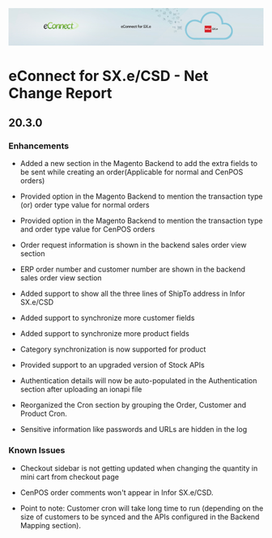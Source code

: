 

![eConnect for Infor SX.e / Infor CloudSuite Distribution](../../../images/banner-econnect-sxe.jpg)

# eConnect for SX.e/CSD - Net Change Report

## 20.3.0

### Enhancements

- Added a new section in the Magento Backend to add the extra fields to be sent while creating an order(Applicable for normal and CenPOS orders)

- Provided option in the Magento Backend to mention the transaction type (or) order type value for normal orders

- Provided option in the Magento Backend to mention the transaction type and order type value for CenPOS orders

- Order request information is shown in the backend sales order view section

- ERP order number and customer number are shown in the backend sales order view section

- Added support to show all the three lines of ShipTo address in Infor SX.e/CSD

- Added support to synchronize more customer fields

- Added support to synchronize more product fields

- Category synchronization is now supported for product

- Provided support to an upgraded version of Stock APIs

- Authentication details will now be auto-populated in the Authentication section after uploading an ionapi file

- Reorganized the Cron section by grouping the Order, Customer and Product Cron.

- Sensitive information like passwords and URLs are hidden in the log


### Known Issues

- Checkout sidebar is not getting updated when changing the quantity in mini cart from checkout page

- CenPOS order comments won't appear in Infor SX.e/CSD.

- Point to note: Customer cron will take long time to run (depending on the size of customers to be synced and the APIs configured in the Backend Mapping section).
  
